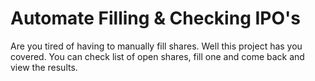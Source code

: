 # Automate Filling & Checking IPO's

Are you tired of having to manually fill shares. Well this project has you covered. You can check list of open shares, fill one and come back and view the results.
